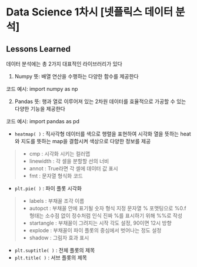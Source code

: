 # Data Science 1차시 [넷플릭스 데이터 분석]






## Lessons Learned

데이터 분석에는 총 2가지 대표적인 라이브러리가 있다
   1. Numpy
 뜻: 배열 연산을 수행하는 다양한 함수를 제공한다  
   
   코드 예시: import numpy as np
 
  2. Pandas
 뜻: 행과 열로 이루어져 있는 2차원 데이터를 효율적으로 가공할 수 있는 다양한 기능을 제공한다
  
  코드 예시: import pandas as pd


- `heatmap( )` : 직사각형 데이터를 색으로 행렬을 표현하여 시각화
열을 뜻하는 heat와 지도를 뜻하는 map을 결합시켜 색상으로 다양한 정보를 제공
> - cmp : 시각화 시키는 컬러맵
> - linewidth : 각 셀을 분할할 선의 너비
> - annot : True라면 각 셀에 데이터 값 표시
> - fmt : 문자열 형식화 코드
- `plt.pie( )` : 파이 플롯 시각화
> - labels : 부채꼴 조각 이름
> - autopct : 부채꼴 안에 표기될 숫자 형식 지정
>              문자열 % 포맷팅으로 %0.f 형태는 소수점 없이 정수처럼 인식
>              진짜 %를 표시하기 위해 %%로 작성
> - startangle : 부채꼴이 그려지는 시작 각도 설정, 90이면 12시 방향
> - explode : 부채꼴이 파이 플롯의 중심에서 벗어나는 정도 설정
> - shadow : 그림자 효과 표시

- `plt.suptitle( )` : 전체 플롯의 제목
- `plt.title( )` : 서브 플롯의 제목
